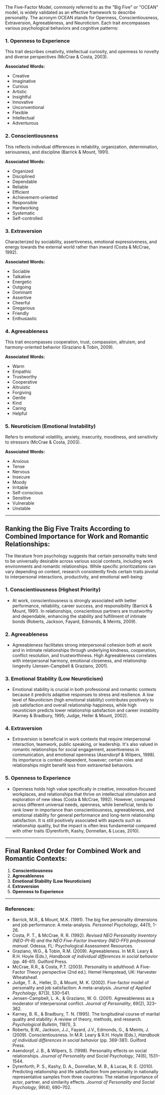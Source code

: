 The Five-Factor Model, commonly referred to as the "Big Five" or "OCEAN" model, is widely validated as an effective framework to describe personality. The acronym OCEAN stands for Openness, Conscientiousness, Extraversion, Agreeableness, and Neuroticism. Each trait encompasses various psychological behaviors and cognitive patterns:

### 1. **Openness to Experience**
This trait describes creativity, intellectual curiosity, and openness to novelty and diverse perspectives (McCrae & Costa, 2003).

**Associated Words:**
- Creative
- Imaginative
- Curious
- Artistic
- Insightful
- Innovative
- Unconventional
- Flexible
- Intellectual
- Adventurous

### 2. **Conscientiousness**
This reflects individual differences in reliability, organization, determination, seriousness, and discipline (Barrick & Mount, 1991).

**Associated Words:**
- Organized
- Disciplined
- Dependable
- Reliable
- Efficient
- Achievement-oriented
- Responsible
- Hardworking
- Systematic
- Self-controlled

### 3. **Extraversion**
Characterized by sociability, assertiveness, emotional expressiveness, and energy towards the external world rather than inward (Costa & McCrae, 1992).

**Associated Words:**
- Sociable
- Talkative
- Energetic
- Outgoing
- Dominant
- Assertive
- Cheerful
- Gregarious
- Friendly
- Enthusiastic

### 4. **Agreeableness**
This trait encompasses cooperation, trust, compassion, altruism, and harmony-oriented behavior (Graziano & Tobin, 2009).

**Associated Words:**
- Warm
- Empathic
- Trustworthy
- Cooperative
- Altruistic
- Forgiving
- Gentle
- Kind
- Caring
- Helpful

### 5. **Neuroticism (Emotional Instability)**
Refers to emotional volatility, anxiety, insecurity, moodiness, and sensitivity to stressors (McCrae & Costa, 2003).

**Associated Words:**
- Anxious
- Tense
- Nervous
- Insecure
- Moody
- Irritable
- Self-conscious
- Sensitive
- Vulnerable
- Unstable

---

## Ranking the Big Five Traits According to Combined Importance for Work and Romantic Relationships:

The literature from psychology suggests that certain personality traits tend to be universally desirable across various social contexts, including work environments and romantic relationships. While specific prioritizations can vary depending on context, research consistently finds certain traits pivotal to interpersonal interactions, productivity, and emotional well-being:

### 1\. **Conscientiousness (Highest Priority)**
- At work, conscientiousness is strongly associated with better performance, reliability, career success, and responsibility (Barrick & Mount, 1991). In relationships, conscientious partners are trustworthy and dependable, enhancing the stability and fulfillment of intimate bonds (Roberts, Jackson, Fayard, Edmonds, & Meints, 2009).
  
### 2\. **Agreeableness**
- Agreeableness facilitates strong interpersonal cohesion both at work and in intimate relationships through underlying kindness, cooperation, conflict resolution, and trustworthiness. High Agreeableness correlates with interpersonal harmony, emotional closeness, and relationship longevity (Jensen-Campbell & Graziano, 2001).

### 3\. **Emotional Stability (Low Neuroticism)**
- Emotional stability is crucial in both professional and romantic contexts because it predicts adaptive responses to stress and resilience. A low level of Neuroticism (high emotional stability) contributes positively to job satisfaction and overall relationship happiness, while high neuroticism predicts lower relationship satisfaction and career instability (Karney & Bradbury, 1995; Judge, Heller & Mount, 2002).

### 4\. **Extraversion**
- Extraversion is beneficial in work contexts that require interpersonal interaction, teamwork, public speaking, or leadership. It's also valued in romantic relationships for social engagement, assertiveness in communication, and emotional openness (Asendorpf & Wilpers, 1998). Its importance is context-dependent, however; certain roles and relationships might benefit less from extraverted behaviors.

### 5\. **Openness to Experience**
- Openness holds high value specifically in creative, innovation-focused workplaces, and relationships that thrive on intellectual stimulation and exploration of new ideas (Costa & McCrae, 1992). However, compared across different universal needs, openness, while beneficial, tends to rank lower in importance than conscientiousness, agreeableness, and emotional stability for general performance and long-term relationship satisfaction. It is still positively associated with aspects such as relationship quality, but the impact is often less fundamental compared with other traits (Dyrenforth, Kashy, Donnellan, & Lucas, 2010).

---

## Final Ranked Order for Combined Work and Romantic Contexts:

1. **Conscientiousness**
2. **Agreeableness**
3. **Emotional Stability (Low Neuroticism)**
4. **Extraversion**
5. **Openness to Experience**

---

### References:

- Barrick, M.R., & Mount, M.K. (1991). The big five personality dimensions and job performance: A meta-analysis. *Personnel Psychology*, 44(1), 1-26.  
- Costa, P. T., & McCrae, R. R. (1992). *Revised NEO Personality Inventory (NEO-PI-R) and the NEO Five-Factor Inventory (NEO-FFI) professional manual*. Odessa, FL: Psychological Assessment Resources.  
- Graziano, W.G., & Tobin, R.M. (2009). Agreeableness. In M.R. Leary & R.H. Hoyle (Eds.), *Handbook of individual differences in social behavior* (pp. 46-61). Guilford Press.  
- McCrae, R.R., & Costa, P.T. (2003). Personality in adulthood: A Five-Factor Theory perspective (2nd ed.). Hemel Hempstead, UK: Harvester Wheatsheaf.  
- Judge, T. A., Heller, D., & Mount, M. K. (2002). Five-factor model of personality and job satisfaction: A meta-analysis. *Journal of Applied Psychology*, 87(3), 530–541.  
- Jensen-Campbell, L. A., & Graziano, W. G. (2001). Agreeableness as a moderator of interpersonal conflict. *Journal of Personality*, 69(2), 323–362.  
- Karney, B. R., & Bradbury, T. N. (1995). The longitudinal course of marital quality and stability: A review of theory, methods, and research. *Psychological Bulletin*, 118(1), 3.  
- Roberts, B.W., Jackson, J.J., Fayard, J.V., Edmonds, G., & Meints, J. (2009). Conscientiousness. In M.R. Leary & R.H. Hoyle (Eds.), *Handbook of individual differences in social behavior* (pp. 369-381). Guilford Press.  
- Asendorpf, J. B., & Wilpers, S. (1998). Personality effects on social relationships. *Journal of Personality and Social Psychology*, 74(6), 1531–1544.  
- Dyrenforth, P. S., Kashy, D. A., Donnellan, M. B., & Lucas, R. E. (2010). Predicting relationship and life satisfaction from personality in nationally representative samples from three countries: The relative importance of actor, partner, and similarity effects. *Journal of Personality and Social Psychology*, 99(4), 690–702.